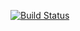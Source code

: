 [![Build Status](https://app.bitrise.io/app/421d837bb38db37c/status.svg?token=nAVOy5zeEqpN7O0noINsGA)](https://app.bitrise.io/app/421d837bb38db37c)
